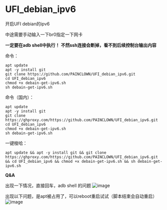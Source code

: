 # UFI_debian_ipv6
开启UFI debian的ipv6

中途需要手动输入一下br0指定一下网卡 


**一定要在adb shell中执行！**
**不然ssh连接会断掉，看不到后续控制台输出内容**


命令：

```
apt update
apt -y install git 
git clone https://github.com/PAINCLOWN/UFI_debian_ipv6.git 
cd UFI_debian_ipv6 
chmod +x debain-get-ipv6.sh 
sh debain-get-ipv6.sh
```

命令（国内）：

```
apt update
apt -y install git 
git clone https://ghproxy.com/https://github.com/PAINCLOWN/UFI_debian_ipv6.git 
cd UFI_debian_ipv6 
chmod +x debain-get-ipv6.sh 
sh debain-get-ipv6.sh
```


一键梭哈：

```
apt update && apt -y install git && git clone https://ghproxy.com/https://github.com/PAINCLOWN/UFI_debian_ipv6.git && cd UFI_debian_ipv6 && chmod +x debain-get-ipv6.sh && sh debain-get-ipv6.sh
```


 **Q&A**
 
 
出现一下情况，直接回车，adb shell 的问题
![image](https://user-images.githubusercontent.com/29433774/236858403-082a77be-9532-4dbd-ba1e-65fc564f5580.png)




出现以下问题，是apt被占用了，可以reboot重启试试（脚本结束会自动重启）
![image](https://user-images.githubusercontent.com/29433774/236858855-8dc60081-026a-499c-b5a9-5d69adec24a7.png)
